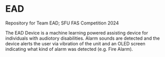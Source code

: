 # EAD
Repository for Team EAD; SFU FAS Competition 2024

The EAD Device is a machine learning powered assisting device for individuals with audiotory disabilities. Alarm sounds are detected and the device alerts the user via vibration of the unit and an OLED screen indicating what kind of alarm was detected (e.g. Fire Alarm). 
